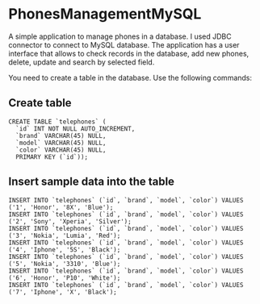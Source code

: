 # PhonesManagementMySQL

A simple application to manage phones in a database. I used JDBC connector to connect to MySQL database. The application has a user interface that allows to check records in the database, add new phones, delete, update and search by selected field. <br/>

You need to create a table in the database. Use the following commands:

## Create table

```
CREATE TABLE `telephones` (
  `id` INT NOT NULL AUTO_INCREMENT,
  `brand` VARCHAR(45) NULL,
  `model` VARCHAR(45) NULL,
  `color` VARCHAR(45) NULL,
  PRIMARY KEY (`id`));
  ```
## Insert sample data into the table
  
```
INSERT INTO `telephones` (`id`, `brand`, `model`, `color`) VALUES ('1', 'Honor', '8X', 'Blue');
INSERT INTO `telephones` (`id`, `brand`, `model`, `color`) VALUES ('2', 'Sony', 'Xperia', 'Silver');
INSERT INTO `telephones` (`id`, `brand`, `model`, `color`) VALUES ('3', 'Nokia', 'Lumia', 'Red');
INSERT INTO `telephones` (`id`, `brand`, `model`, `color`) VALUES ('4', 'Iphone', '5S', 'Black');
INSERT INTO `telephones` (`id`, `brand`, `model`, `color`) VALUES ('5', 'Nokia', '3310', 'Blue');
INSERT INTO `telephones` (`id`, `brand`, `model`, `color`) VALUES ('6', 'Honor', 'P10', 'White');
INSERT INTO `telephones` (`id`, `brand`, `model`, `color`) VALUES ('7', 'Iphone', 'X', 'Black');
```
